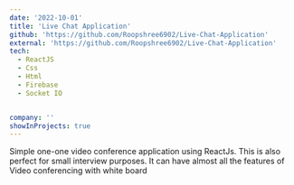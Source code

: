 ```yaml
---
date: '2022-10-01'
title: 'Live Chat Application'
github: 'https://github.com/Roopshree6902/Live-Chat-Application'
external: 'https://github.com/Roopshree6902/Live-Chat-Application'
tech:
  - ReactJS
  - Css
  - Html
  - Firebase 
  - Socket IO


company: ''
showInProjects: true
---
```


Simple one-one video conference application using ReactJs. This is also perfect for small interview purposes. It can have almost all the features of Video conferencing with white board
